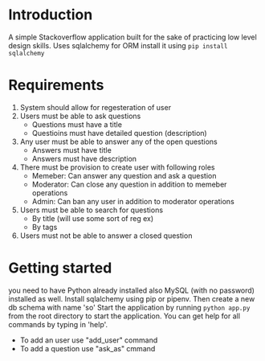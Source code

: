 # Introduction

A simple Stackoverflow application built for the sake of practicing low level design skills.
Uses sqlalchemy for ORM install it using `pip install sqlalchemy`

# Requirements

1. System should allow for regesteration of user
2. Users must be able to ask questions
   - Questions must have a title
   - Questioins must have detailed question (description)
3. Any user must be able to answer any of the open questions
   - Answers must have title
   - Answers must have description
4. There must be provision to create user with following roles
   - Memeber: Can answer any question and ask a question
   - Moderator: Can close any question in addition to memeber operations
   - Admin: Can ban any user in addition to moderator operations
5. Users must be able to search for questions
   - By title (will use some sort of reg ex)
   - By tags
6. Users must not be able to answer a closed question

# Getting started

you need to have Python already installed also MySQL (with no password) installed as well.
Install sqlalchemy using pip or pipenv.
Then create a new db schema with name 'so'
Start the application by running `python app.py` from the root directory to start the application.
You can get help for all commands by typing in 'help'.

- To add an user use "add_user" command
- To add a question use "ask_as" cmmand
